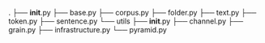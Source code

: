 .
├── __init__.py
├── base.py
├── corpus.py
├── folder.py
├── text.py
├── token.py
├── sentence.py
└── utils
	├── __init__.py
    ├── channel.py
    ├── grain.py
    ├── infrastructure.py
    └── pyramid.py

